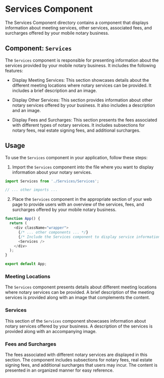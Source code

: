 # Services Component

The Services Component directory contains a component that displays information about meeting services, other services, associated fees, and surcharges offered by your mobile notary business.

## Component: `Services`

The `Services` component is responsible for presenting information about the services provided by your mobile notary business. It includes the following features:

- Display Meeting Services: This section showcases details about the different meeting locations where notary services can be provided. It includes a brief description and an image.

- Display Other Services: This section provides information about other notary services offered by your business. It also includes a description and an image.

- Display Fees and Surcharges: This section presents the fees associated with different types of notary services. It includes subsections for notary fees, real estate signing fees, and additional surcharges.

## Usage

To use the `Services` component in your application, follow these steps:

1. Import the `Services` component into the file where you want to display information about your notary services.

```javascript
import Services from './Services/Services';

// ... other imports ...
```

2. Place the `Services` component in the appropriate section of your web page to provide users with an overview of the services, fees, and surcharges offered by your mobile notary business.

```javascript
function App() {
  return (
    <div className="wrapper">
      {/* ... other components ... */}
      {/* Include the Services component to display service information */}
      <Services />
    </div>
  );
}

export default App;
```

### Meeting Locations

The `Services` component presents details about different meeting locations where notary services can be provided. A brief description of the meeting services is provided along with an image that complements the content.

### Services

This section of the `Services` component showcases information about notary services offered by your business. A description of the services is provided along with an accompanying image.

### Fees and Surcharges

The fees associated with different notary services are displayed in this section. The component includes subsections for notary fees, real estate signing fees, and additional surcharges that users may incur. The content is presented in an organized manner for easy reference.